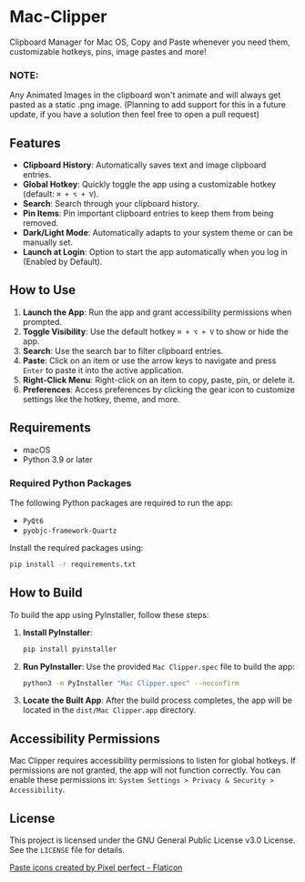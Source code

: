 # Mac-Clipper
Clipboard Manager for Mac OS, Copy and Paste whenever you need them, customizable hotkeys, pins, image pastes and more!

### NOTE:
Any Animated Images in the clipboard won't animate and will always get pasted as a static .png image. (Planning to add support for this in a future update, if you have a solution then feel free to open a pull request)

## Features
- **Clipboard History**: Automatically saves text and image clipboard entries.
- **Global Hotkey**: Quickly toggle the app using a customizable hotkey (default: `⌘ + ⌥ + V`).
- **Search**: Search through your clipboard history.
- **Pin Items**: Pin important clipboard entries to keep them from being removed.
- **Dark/Light Mode**: Automatically adapts to your system theme or can be manually set.
- **Launch at Login**: Option to start the app automatically when you log in (Enabled by Default).

## How to Use
1. **Launch the App**: Run the app and grant accessibility permissions when prompted.
2. **Toggle Visibility**: Use the default hotkey `⌘ + ⌥ + V` to show or hide the app.
3. **Search**: Use the search bar to filter clipboard entries.
4. **Paste**: Click on an item or use the arrow keys to navigate and press `Enter` to paste it into the active application.
5. **Right-Click Menu**: Right-click on an item to copy, paste, pin, or delete it.
6. **Preferences**: Access preferences by clicking the gear icon to customize settings like the hotkey, theme, and more.

## Requirements
- macOS
- Python 3.9 or later

### Required Python Packages
The following Python packages are required to run the app:
- `PyQt6`
- `pyobjc-framework-Quartz`

Install the required packages using:
```bash
pip install -r requirements.txt
```

## How to Build
To build the app using PyInstaller, follow these steps:

1. **Install PyInstaller**:
   ```bash
   pip install pyinstaller
   ```

2. **Run PyInstaller**:
   Use the provided `Mac Clipper.spec` file to build the app:
   ```bash
   python3 -m PyInstaller "Mac Clipper.spec" --noconfirm
   ```

3. **Locate the Built App**:
   After the build process completes, the app will be located in the `dist/Mac Clipper.app` directory.

## Accessibility Permissions
Mac Clipper requires accessibility permissions to listen for global hotkeys. If permissions are not granted, the app will not function correctly. You can enable these permissions in:
`System Settings > Privacy & Security > Accessibility`.

## License
This project is licensed under the GNU General Public License v3.0 License. See the `LICENSE` file for details.


<a href="https://www.flaticon.com/free-icons/paste" title="paste icons">Paste icons created by Pixel perfect - Flaticon</a>
